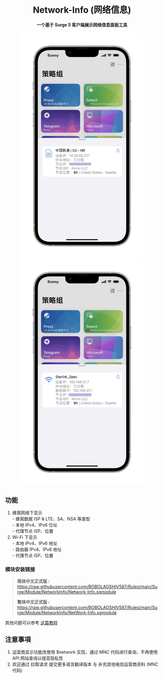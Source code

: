 <h1 align="center"> Network-Info (网络信息) </h1>

<h4 align="center"> 一个基于 Surge 5 客户端展示网络信息面板工具 </h4>

<p align="center">
<img src="img/cell.PNG" width="400" /> </div>
<img src="img/Wi-Fi.PNG" width="400" /> </div>
</p>

## 功能
1. 蜂窝网络下显示<br>- 蜂窝数据 ISP  & LTE、SA、NSA 等类型<br>- 本地 IPv4、IPv6 位址<br>- 代理节点 ISP、位置
2. Wi-Fi 下显示<br>- 本地 IPv4、IPv6 地址<br>- 路由器 IPv4、IPv6 地址<br>- 代理节点 ISP、位置



### 模块安装链接


> **简体中文正式版 :** https://raw.githubusercontent.com/BOBOLAOSHIV587/Rules/main/Surge/Module/NetworkInfo/Network-Info.sgmodule<br>




> **繁体中文正式版 :** https://raw.githubusercontent.com/BOBOLAOSHIV587/Rules/main/Surge/Module/NetworkInfo/NetWork-Info.sgmodule<br>


其他问题可以参考 [这篇教程](https://www.jkg.tw/p3604/) <br>


## 注意事項
1. 运营商显示功能改使用 $network 实现，通过 MNC 代码进行查询，不再使用 API 网站查询以提高隐私性
2. 欢迎通过 拉取请求 提交更多语言翻译版本 与 补充其他电信运营商资料 (MNC 代码)


